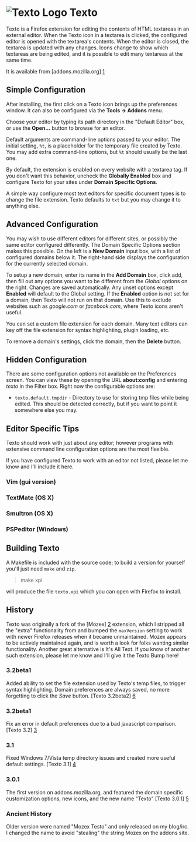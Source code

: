 # ![Texto Logo](http://hopson.ws/texto/icon.png) Texto


Texto is a Firefox extension for editing the contents of HTML textareas in an
external editor.  When the Texto icon in a textarea is clicked, the configured
editor is opened with the textarea's contents.  When the editor is closed, the
textarea is updated with any changes.  Icons change to show which textareas are
being edited, and it is possible to edit many textareas at the same time.

It is available from [addons.mozilla.org] [1]

## Simple Configuration

After installing, the first click on a Texto icon brings up the preferences
window.  It can also be configured via the **Tools -> Addons** menu.

Choose your editor by typing its path directory in the "Default Editor" box, or
use the **Open...** button to browse for an editor.

Default arguments are command-line options passed to your editor.  The initial
setting, `%t`, is a placeholder for the temporary file created by Texto.  You may
add extra command-line options, but `%t` should usually be the last one.

By default, the extension is enabled on every website with a textarea tag.
If you don't want this behavior, uncheck the **Globally Enabled** box and
configure Texto for your sites under **Domain Specific Options**.

A simple way configure most text editors for specific document types is to
change the file extension.  Texto defaults to `txt` but you may change it to
anything else.

## Advanced Configuration

You may wish to use different editors for different sites, or possibly the same
editor configured differently.  The Domain Specific Options section makes this
possible.  On the left is a **New Domain** input box, with a list of configured
domains below it.  The right-hand side displays the configuration for the
currently selected domain.

To setup a new domain, enter its name in the **Add Domain** box, click add, then
fill out any options you want to be different from the *Global* options on the
right.  Changes are saved automatically.  Any unset options except **Enabled**
will default to the Global setting.  If the **Enabled** option is not set for a
domain, then Texto will not run on that domain.  Use this to exclude websites
such as *google.com* or *facebook.com*, where Texto icons aren't useful.

You can set a custom file extension for each domain.  Many text editors can key
off the file extension for syntax highlighting, plugin loading, etc.

To remove a domain's settings, click the domain, then the **Delete** button.


## Hidden Configuration

There are some configuration options not available on the Preferences screen.
You can view these by opening the URL **about:config** and entering *texto* in
the Filter box.  Right now the configurable options are:

* `texto.default.tmpdir` - Directory to use for storing tmp files while being
  edited.  This should be detected correctly, but if you want to point it
  somewhere else you may.

## Editor Specific Tips

Texto should work with just about any editor; however programs with extensive
command line configuration options are the most flexible.

If you have configured Texto to work with an editor not listed, please let me
know and I'll include it here.

### Vim (gui version)
### TextMate (OS X)
### Smultron (OS X)
### PSPeditor (Windows)

## Building Texto ##

A Makefile is included with the source code; to build a version for yourself
you'll just need `make` and `zip`.

> make xpi

will produce the file `texto.xpi` which you can open with Firefox to install.

## History
Texto was originally a fork of the [Mozex] [2] extension, which I stripped all the
"extra" functionality from and bumped the `maxVersion` setting to work with
newer Firefox releases when it became unmaintained.  Mozex appears to be
actively maintained again, and is worth a look for folks wanting similar
functionality.  Another great alternative is It's All Text.  If you know of
another such extension, please let me know and I'll give it the Texto Bump
here!

### 3.2beta1

Added ability to set the file extension used by Texto's temp files, to trigger
syntax highlighting.  Domain preferences are always saved, no more forgetting
to click the *Save* button. [Texto 3.2beta2] [6]

### 3.2beta1

Fix an error in default preferences due to a bad javascript comparison.
[Texto 3.2] [3]

### 3.1

Fixed Windows 7/Vista temp directory issues and created more useful default
settings. [Texto 3.1] [4]

### 3.0.1

The first version on addons.mozilla.org, and featured the domain specific
customization options, new icons, and the new name "Texto" [Texto 3.0.1] [5]

### Ancient History

Older version were named "Mozex Testo" and only released on my blog/irc.  I
changed the name to avoid "stealing" the string Mozex on the addons site.

[1]: https://addons.mozilla.org/firefox/addon/73747 "Texto on AMO"
[2]: http://mozex.mozdev.org/ "Mozex"
[3]: http://hopson.ws/texto/texto-3.2.0.xpi "Texto 3.2"
[4]: http://hopson.ws/texto/texto-3.1.1.xpi "Texto 3.1"
[5]: http://hopson.ws/texto/texto-3.0.1.xpi "Texto 3.0.1"
[6]: http://hopson.ws/texto/texto-3.2beta2.xpi "Texto 3.2beta2"



<!-- vim:set syntax=mkd ts=4 sw=4 sts=4 expandtab: -->
